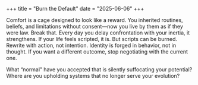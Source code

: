 +++
title = "Burn the Default"
date = "2025-06-06"
+++

Comfort is a cage designed to look like a reward. You inherited routines, beliefs, and limitations without consent—now you live by them as if they were law. Break that. Every day you delay confrontation with your inertia, it strengthens. If your life feels scripted, it is. But scripts can be burned. Rewrite with action, not intention. Identity is forged in behavior, not in thought. If you want a different outcome, stop negotiating with the current one.

What “normal” have you accepted that is silently suffocating your potential? Where are you upholding systems that no longer serve your evolution?
